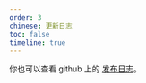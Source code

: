 ```yaml
---
order: 3
chinese: 更新日志
toc: false
timeline: true
---
```


你也可以查看 github 上的 [发布日志](https://github.com/aliqin/atui/tags)。



